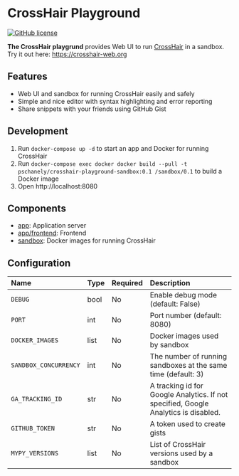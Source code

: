 # CrossHair Playground

[![GitHub license](https://img.shields.io/badge/license-MIT-blue.svg)](https://github.com/pschanely/mypy-playground/blob/master/LICENSE)

**The CrossHair playgrund** provides Web UI to run [CrossHair](https://github.com/pschanely/CrossHair) in a sandbox. Try it out here: https://crosshair-web.org

## Features
- Web UI and sandbox for running CrossHair easily and safely
- Simple and nice editor with syntax highlighting and error reporting
- Share snippets with your friends using GitHub Gist

## Development
1. Run `docker-compose up -d` to start an app and Docker for running CrossHair
2. Run `docker-compose exec docker docker build --pull -t pschanely/crosshair-playground-sandbox:0.1 /sandbox/0.1` to build a Docker image
3. Open http://localhost:8080

## Components
- [app](app): Application server
- [app/frontend](app/frontend): Frontend
- [sandbox](sandbox): Docker images for running CrossHair

## Configuration
| Name | Type | Required | Description |
|:-----|:-----|:---------|:------------|
| `DEBUG` | bool | No | Enable debug mode (default: False) |
| `PORT` | int | No | Port number (default: 8080) |
| `DOCKER_IMAGES` | list | No | Docker images used by sandbox |
| `SANDBOX_CONCURRENCY` | int | No | The number of running sandboxes at the same time (default: 3) |
| `GA_TRACKING_ID` | str | No | A tracking id for Google Analytics. If not specified, Google Analytics is disabled. |
| `GITHUB_TOKEN` | str | No | A token used to create gists |
| `MYPY_VERSIONS` | list | No | List of CrossHair versions used by a sandbox |
